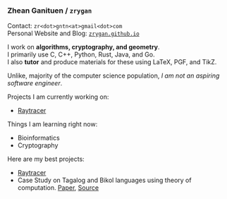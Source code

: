 ### **Zhean Ganituen** / `zrygan`

Contact: `zr<dot>gntn<at>gmail<dot>com` <br>
Personal Website and Blog: [`zrygan.github.io`](https://zrygan.github.io/)  

I work on **algorithms, cryptography, and geometry**. <br>
I primarily use C, C++, Python, Rust, Java, and Go. <br>
I also **tutor** and produce materials for these using LaTeX, PGF, and TikZ. <br>

Unlike, majority of the computer science population, _I am not an aspiring software engineer_.

Projects I am currently working on:
- [Raytracer](https://github.com/zrygan/raytracer)

Things I am learning right now:
- Bioinformatics
- Cryptography

Here are my best projects:
- [Raytracer](https://github.com/zrygan/raytracer)
- Case Study on Tagalog and Bikol languages using theory of computation. [Paper](https://github.com/zrygan/Filipino-Case-Study), [Source](https://github.com/zrygan/LanguageTool-Case-Study)
